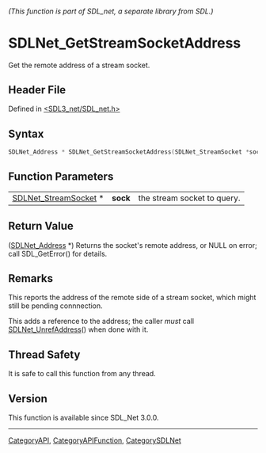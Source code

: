###### (This function is part of SDL_net, a separate library from SDL.)
# SDLNet_GetStreamSocketAddress

Get the remote address of a stream socket.

## Header File

Defined in [<SDL3_net/SDL_net.h>](https://github.com/libsdl-org/SDL_net/blob/main/include/SDL3_net/SDL_net.h)

## Syntax

```c
SDLNet_Address * SDLNet_GetStreamSocketAddress(SDLNet_StreamSocket *sock);
```

## Function Parameters

|                                              |          |                             |
| -------------------------------------------- | -------- | --------------------------- |
| [SDLNet_StreamSocket](SDLNet_StreamSocket) * | **sock** | the stream socket to query. |

## Return Value

([SDLNet_Address](SDLNet_Address) *) Returns the socket's remote address,
or NULL on error; call SDL_GetError() for details.

## Remarks

This reports the address of the remote side of a stream socket, which might
still be pending connnection.

This adds a reference to the address; the caller _must_ call
[SDLNet_UnrefAddress](SDLNet_UnrefAddress)() when done with it.

## Thread Safety

It is safe to call this function from any thread.

## Version

This function is available since SDL_Net 3.0.0.

----
[CategoryAPI](CategoryAPI), [CategoryAPIFunction](CategoryAPIFunction), [CategorySDLNet](CategorySDLNet)

